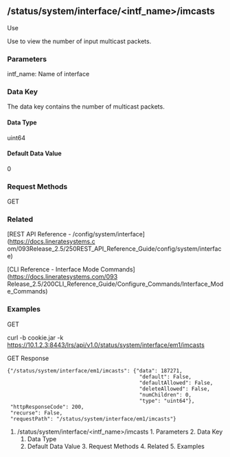## /status/system/interface/<intf_name>/imcasts

Use

Use to view the number of input multicast packets.

### Parameters

intf_name: Name of interface

### Data Key

The data key contains the number of multicast packets.

#### Data Type

uint64

#### Default Data Value

0

### Request Methods

GET

### Related

[REST API Reference - /config/system/interface](https://docs.lineratesystems.c
om/093Release_2.5/250REST_API_Reference_Guide/config/system/interface)

[CLI Reference - Interface Mode Commands](https://docs.lineratesystems.com/093
Release_2.5/200CLI_Reference_Guide/Configure_Commands/Interface_Mode_Commands)

### Examples

GET

curl -b cookie.jar -k
https://10.1.2.3:8443/lrs/api/v1.0/status/system/interface/em1/imcasts

GET Response

    
    {"/status/system/interface/em1/imcasts": {"data": 187271,
                                               "default": False,
                                               "defaultAllowed": False,
                                               "deleteAllowed": False,
                                               "numChildren": 0,
                                               "type": "uint64"},
     "httpResponseCode": 200,
     "recurse": False,
     "requestPath": "/status/system/interface/em1/imcasts"}
    

  1. /status/system/interface/<intf_name>/imcasts
    1. Parameters
    2. Data Key
      1. Data Type
      2. Default Data Value
    3. Request Methods
    4. Related
    5. Examples

